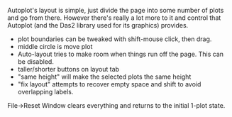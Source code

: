 Autoplot's layout is simple, just divide the page into some number of plots
and go from there.  However there's really a lot more to it and control that 
Autoplot (and the Das2 library used for its graphics) provides.

* plot boundaries can be tweaked with shift-mouse click, then drag.
* middle circle is move plot
* Auto-layout tries to make room when things run off the page. This can be disabled.
* taller/shorter buttons on layout tab
* "same height" will make the selected plots the same height
* "fix layout" attempts to recover empty space and shift to avoid overlapping labels.

File->Reset Window clears everything and returns to the initial 1-plot state.


